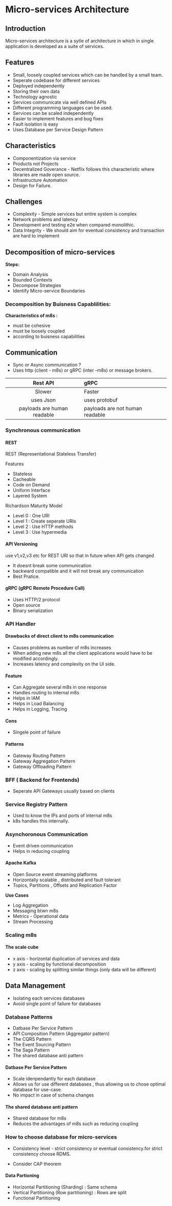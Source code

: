 # Micro-services Architecture

## Introduction

Micro-services architecture is a sytle of architecture in which in single application is developed as a suite of services.

## Features

* Small, loosely coupled services which can be handled by a small team.
* Seperate codebase for different services
* Deployed independently
* Storing their own data
* Technology agnostic
* Services communicate via well defined APIs
* Different programming languages can be used.
* Services can be scaled independently
* Easier to implement features and bug fixes
* Fault isolation is easy
* Uses Database per Service Design Pattern

## Characteristics

* Componentization via service
* Products not Projects
* Decentralized Goverance - Netflix follows this characteristic where libraries are made open source.
* Infrastructure Automation
* Design for Failure.

## Challenges

* Complexity - Simple services but entire system is complex
* Network problems and latency
* Development and testing e2e when compared monolithic.
* Data Integrity - We should aim for eventual consistency and transaction are hard to implement

## Decomposition of micro-services

**Steps:**

* Domain Analysis
* Bounded Contexts
* Decompose Strategies 
* Identify Micro-service Boundaries

### Decomposition by Buisness Capablilities:

**Characteristics of m8s :**

* must be cohesive
* must be loosely coupled
* according to buisness capabilities

## Communication

* Sync or Async communication ?  
* Uses http (client - m8s) or gRPC (inter -m8s) or message brokers.

|Rest API | gRPC|
|:-------:|:----|
|Slower | Faster|
|uses Json|uses protobuf|
|payloads are human readable | payloads are not human readable|

### Synchronous communication

#### REST

REST (Representational Stateless Transfer)

Features

* Stateless
* Cacheable
* Code on Demand
* Uniform Interface
* Layered System

Richardson Maturity Model

* Level 0 : One URI
* Level 1 : Create seperate URIs
* Level 2 : Use HTTP methods
* Level 3 : Use hypermedia

#### API Versioning

use v1,v2,v3 etc for REST URI so that in future when API gets changed 

* It doesnt break some communication
* backward compatible and it will not break any communication
* Best Pratice. 

#### gRPC (gRPC Remote Procedure Call)

* Uses HTTP/2 protocol
* Open source
* Binary serialization

### API Handler

#### Drawbacks of direct client to m8s communication

* Causes problems as number of m8s increases
* When adding new m8s all the client applications would have to be modified accordingly.
* Increases latency and complexity on the UI side.

#### Feature

* Can Aggregate several m8s in one response
* Handles routing to internal m8s
* Helps in IAM
* Helps in Load Balancing
* Helps in Logging, Tracing

#### Cons

* Singele point of failure

#### Patterns

* Gateway Routing Pattern
* Gateway Aggregation Pattern
* Gateway Offloading Pattern

### BFF ( Backend for Frontends) 

* Seperate API Gateways usually based on clients

### Service Registry Pattern

* Used to know the IPs and ports of internal m8s
* k8s handles this internally.


### Asynchoronous Communication

* Event driven communication
* Helps in reducing coupling


#### Apache Kafka

* Open Source event streaming platforms
* Horizontally scalable , distributed and fault tolerant
* Topics, Partitions , Offsets and Replication Factor

**Use Cases**

* Log Aggregation
* Messaging btwn m8s
* Metrics - Operational data
* Stream Processing  


### Scaling m8s

#### The scale cube

* x axis - horizontal duplication of services and data
* y axis - scaling by functional decomposition
* z axis - scaling by splitting similar things (only data will be different)

## Data Management

* Isolating each services databases
* Avoid single point of failure for databases

### Database Patterns

* Datbase Per Service Pattern
* API Composition Pattern (Aggregator pattern)
* The CQRS Pattern
* The Event Sourcing Pattern
* The Saga Pattern
* The shared database anti pattern

#### Datbase Per Service Pattern

* Scale idenpendantly for each database
* Allows us for use different databases , thus allowing us to chose optimal database  for use-case.
* No impact in case of schema changes

#### The shared database anti pattern

* Shared database for m8s
* Reduces the advantages of m8s such as reducing coupling 


### How to choose database for micro-services

* Consistency level - strict consistency or eventual consistency.for strict consistency choose RDMS.

* Consider CAP theorem

#### Data Partioning

* Horizontal Partitioning (Sharding) : Same schema
* Vertical Partitioning (Row partitioning) : Rows are split
* Functional Partitioning